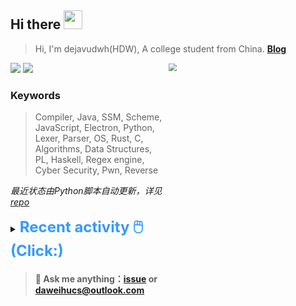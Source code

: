 ## Hi there <img src="https://raw.githubusercontent.com/MartinHeinz/MartinHeinz/master/wave.gif" width="30px">

> Hi, I'm dejavudwh(HDW), A college student from China. **[Blog](https://www.cnblogs.com/secoding)** 

![](https://komarev.com/ghpvc/?username=dejavudwh)
<img src="https://img.shields.io/badge/BLOG-dejavudwh-blue"><a href="https://www.cnblogs.com/secoding/"></a></img>
<img align="right" width="50%" src="https://github-readme-stats.vercel.app/api?username=dejavudwh&show_icons=true&theme=onedark&count_private=true" style="zoom: 80%;" /> 

### Keywords 

> Compiler, Java, SSM, Scheme, JavaScript, Electron, Python, Lexer, Parser, OS, Rust, C, Algorithms, Data Structures, PL, Haskell, Regex engine, Cyber Security, Pwn, Reverse

*最近状态由Python脚本自动更新，详见<a href="https://github.com/dejavudwh/dejavudwh"> repo</a>*

<details>

  <summary><font size="5.5" color="#3399FF"><b>Recent activity 🖱️(Click:)</b></font></summary>

  - <details open>

    <summary><font size="3.5" color="#3399FF"><b>Recent Post 🖱️</b></font></summary>
    <br>
    <table>
    <tr>
    <td>
    <!-- ZHIHUPOSTS:START --> 

    <!-- ZHIHUPOSTS:END -->
    </td>
    <td>
    <!-- GITHUB:START -->

    - [dejavudwh pushed to main in dejavudwh/newboy](https://github.com/dejavudwh/newboy/compare/4c3df5e108...ea13de0509) - 2021-07-03T15:32:52Z
    - [dejavudwh pushed to main in dejavudwh/newboy](https://github.com/dejavudwh/newboy/compare/9a2155b894...4c3df5e108) - 2021-07-03T13:06:35Z
    - [dejavudwh starred ttroy50/cmake-examples](https://github.com/ttroy50/cmake-examples) - 2021-07-03T10:04:27Z
    - [dejavudwh pushed to main in dejavudwh/newboy](https://github.com/dejavudwh/newboy/compare/2fa1c09ca4...9a2155b894) - 2021-07-03T08:18:41Z
    - [dejavudwh starred sylar-yin/sylar](https://github.com/sylar-yin/sylar) - 2021-07-03T07:03:21Z
    <!-- GITHUB:END -->
    </td>
    </tr>
    </table>
  </details>

</details>

> #### 💬 Ask me anything：[issue](https://github.com/dejavudwh/dejavudwh/issues) or [daweihucs@outlook.com](mailto:daweihucs@outlook.com)
